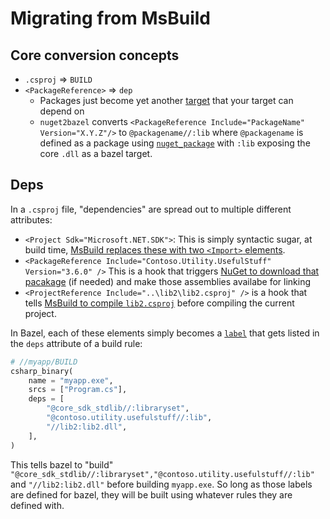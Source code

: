 # Migrating from MsBuild

## Core conversion concepts
- `.csproj` => `BUILD`
- `<PackageReference>` => `dep`
    - Packages just become yet another [target](https://docs.bazel.build/versions/4.0.0/build-ref.html#targets) that your target can depend on
    - `nuget2bazel` converts `<PackageReference Include="PackageName" Version="X.Y.Z"/>` to `@packagename//:lib` where `@packagename` is defined as a package using [`nuget_package`](api.md#nuget_package) with `:lib` exposing the core `.dll` as a bazel target.

## Deps

In a `.csproj` file, "dependencies" are spread out to multiple different attributes:

- `<Project Sdk="Microsoft.NET.SDK">`: This is simply syntactic sugar, at build time, [MsBuild replaces these with two `<Import>` elements](https://docs.microsoft.com/en-us/dotnet/core/project-sdk/overview#project-files). 
- `<PackageReference Include="Contoso.Utility.UsefulStuff" Version="3.6.0" />` This is a hook that triggers [NuGet to download that pacakage](https://docs.microsoft.com/en-us/nuget/consume-packages/package-references-in-project-files) (if needed) and make those assemblies availabe for linking
- `<ProjectReference Include="..\lib2\lib2.csproj" />` is a hook that tells [MsBuild to compile `lib2.csproj`](https://github.com/dotnet/msbuild/blob/master/documentation/ProjectReference-Protocol.md#the-projectreference-protocol) before compiling the current project.

In Bazel, each of these elements simply becomes a [`label`](https://docs.bazel.build/versions/4.0.0/build-ref.html#labels) that gets listed in the `deps` attribute of a build rule:
``` python
# //myapp/BUILD
csharp_binary(
    name = "myapp.exe",
    srcs = ["Program.cs"],
    deps = [
        "@core_sdk_stdlib//:libraryset",
        "@contoso.utility.usefulstuff//:lib",
        "//lib2:lib2.dll",
    ],
)
```

This tells bazel to "build" `"@core_sdk_stdlib//:libraryset","@contoso.utility.usefulstuff//:lib"` and `"//lib2:lib2.dll"` before building `myapp.exe`. So long as those labels are defined for bazel, they will be built using whatever rules they are defined with.